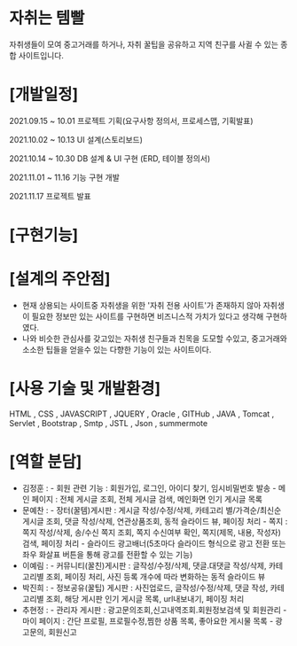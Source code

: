 # 자취는 템빨
자취생들이 모여 중고거래를 하거나, 자취 꿀팁을 공유하고 지역 친구를 사귈 수 있는 종합 사이트입니다.

# [개발일정]
2021.09.15 ~ 10.01 프로젝트 기획(요구사항 정의서, 프로세스맵, 기획발표)

2021.10.02 ~ 10.13 UI 설계(스토리보드)

2021.10.14 ~ 10.30 DB 설계 & UI 구현 (ERD, 테이블 정의서)
 
2021.11.01 ~ 11.16 기능 구현 개발

2021.11.17 프로젝트 발표

# [구현기능]

# [설계의 주안점]
- 현재 상용되는 사이트중 자취생을 위한 '자취 전용 사이트'가 존재하지 않아 자취생이 필요한 정보만 있는 사이트를 구현하면 비즈니스적 가치가 있다고 생각해 구현하였다.
- 나와 비슷한 관심사를 갖고있는 자취생 친구들과 친목을 도모할 수있고, 중고거래와 소소한 팁들을 얻을수 있는 다향한 기능이 있는 사이트이다.

# [사용 기술 및 개발환경]
HTML , CSS , JAVASCRIPT , JQUERY , Oracle , GITHub , JAVA , Tomcat , Servlet , Bootstrap , Smtp , JSTL , Json , summermote 

# [역할 분담]
- 김정훈 : 
          - 회원 관련 기능
               : 회원가입, 로그인, 아이디 찾기, 임시비밀번호 발송
          - 메인 페이지
               : 전체 게시글 조회, 전체 게시글 검색, 메인화면 인기 게시글 목록
- 문예찬 : 
          - 장터(꿀템)게시판
               : 게시글 작성/수정/삭제, 카테고리 별/가격순/최신순 게시글 조회, 댓글 작성/삭제, 연관상품조회, 동적 슬라이드 뷰, 페이징 처리
          - 쪽지
               : 쪽지 작성/삭제, 송/수신 쪽지 조회, 쪽지 수신여부 확인, 쪽지(제목, 내용, 작성자) 검색, 페이징 처리
          - 슬라이드 광고배너(5초마다 슬라이드 형식으로 광고 전환 또는 좌우 화살표 버튼을 통해 광고를 전환할 수 있는 기능)
- 이예림 : 
           - 커뮤니티(꿀친)게시판
               : 글작성/수정/삭제, 댓글.대댓글 작성/삭제, 카테고리별 조회, 페이징 처리, 사진 등록 개수에 따라 변화하는 동적 슬라이드 뷰
- 박진희 : 
           - 정보공유(꿀팁) 게시판
               : 사진업로드, 글작성/수정/삭제, 댓글 작성, 카테고리별 조회, 해당 게시판 인기 게시글 목록, url내보내기, 페이징 처리
- 추현정 :
          - 관리자 게시판
               : 광고문의조회,신고내역조회.회원정보검색 및 회원관리
          - 마이 페이지
               : 간단 프로필, 프로필수정,찜한 상품 목록, 좋아요한 게시물 목록
          - 광고문의, 회원신고


